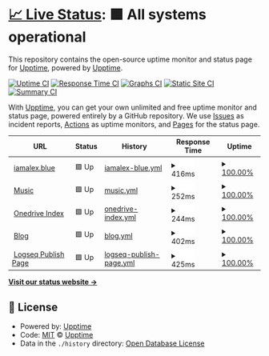 # [📈 Live Status](https://status.iamalex.blue): <!--live status--> **🟩 All systems operational**

This repository contains the open-source uptime monitor and status page for [Upptime](https://upptime.js.org), powered by [Upptime](https://github.com/upptime/upptime).

[![Uptime CI](https://github.com/upptime/upptime/workflows/Uptime%20CI/badge.svg)](https://github.com/upptime/upptime/actions?query=workflow%3A%22Uptime+CI%22)
[![Response Time CI](https://github.com/upptime/upptime/workflows/Response%20Time%20CI/badge.svg)](https://github.com/upptime/upptime/actions?query=workflow%3A%22Response+Time+CI%22)
[![Graphs CI](https://github.com/upptime/upptime/workflows/Graphs%20CI/badge.svg)](https://github.com/upptime/upptime/actions?query=workflow%3A%22Graphs+CI%22)
[![Static Site CI](https://github.com/upptime/upptime/workflows/Static%20Site%20CI/badge.svg)](https://github.com/upptime/upptime/actions?query=workflow%3A%22Static+Site+CI%22)
[![Summary CI](https://github.com/upptime/upptime/workflows/Summary%20CI/badge.svg)](https://github.com/upptime/upptime/actions?query=workflow%3A%22Summary+CI%22)

With [Upptime](https://upptime.js.org), you can get your own unlimited and free uptime monitor and status page, powered entirely by a GitHub repository. We use [Issues](https://github.com/upptime/upptime/issues) as incident reports, [Actions](https://github.com/upptime/upptime/actions) as uptime monitors, and [Pages](https://status.iamalex.blue) for the status page.

<!--start: status pages-->
<!-- This summary is generated by Upptime (https://github.com/upptime/upptime) -->
<!-- Do not edit this manually, your changes will be overwritten -->
<!-- prettier-ignore -->
| URL | Status | History | Response Time | Uptime |
| --- | ------ | ------- | ------------- | ------ |
| <img alt="" src="https://favicons.githubusercontent.com/iamalex.blue" height="13"> [iamalex.blue](https://iamalex.blue) | 🟩 Up | [iamalex-blue.yml](https://github.com/iamalexblue/siteuptime/commits/HEAD/history/iamalex-blue.yml) | <details><summary><img alt="Response time graph" src="./graphs/iamalex-blue/response-time-week.png" height="20"> 416ms</summary><br><a href="https://status.iamalex.blue/history/iamalex-blue"><img alt="Response time 416" src="https://img.shields.io/endpoint?url=https%3A%2F%2Fraw.githubusercontent.com%2Fiamalexblue%2Fsiteuptime%2FHEAD%2Fapi%2Fiamalex-blue%2Fresponse-time.json"></a><br><a href="https://status.iamalex.blue/history/iamalex-blue"><img alt="24-hour response time 462" src="https://img.shields.io/endpoint?url=https%3A%2F%2Fraw.githubusercontent.com%2Fiamalexblue%2Fsiteuptime%2FHEAD%2Fapi%2Fiamalex-blue%2Fresponse-time-day.json"></a><br><a href="https://status.iamalex.blue/history/iamalex-blue"><img alt="7-day response time 416" src="https://img.shields.io/endpoint?url=https%3A%2F%2Fraw.githubusercontent.com%2Fiamalexblue%2Fsiteuptime%2FHEAD%2Fapi%2Fiamalex-blue%2Fresponse-time-week.json"></a><br><a href="https://status.iamalex.blue/history/iamalex-blue"><img alt="30-day response time 416" src="https://img.shields.io/endpoint?url=https%3A%2F%2Fraw.githubusercontent.com%2Fiamalexblue%2Fsiteuptime%2FHEAD%2Fapi%2Fiamalex-blue%2Fresponse-time-month.json"></a><br><a href="https://status.iamalex.blue/history/iamalex-blue"><img alt="1-year response time 416" src="https://img.shields.io/endpoint?url=https%3A%2F%2Fraw.githubusercontent.com%2Fiamalexblue%2Fsiteuptime%2FHEAD%2Fapi%2Fiamalex-blue%2Fresponse-time-year.json"></a></details> | <details><summary><a href="https://status.iamalex.blue/history/iamalex-blue">100.00%</a></summary><a href="https://status.iamalex.blue/history/iamalex-blue"><img alt="All-time uptime 100.00%" src="https://img.shields.io/endpoint?url=https%3A%2F%2Fraw.githubusercontent.com%2Fiamalexblue%2Fsiteuptime%2FHEAD%2Fapi%2Fiamalex-blue%2Fuptime.json"></a><br><a href="https://status.iamalex.blue/history/iamalex-blue"><img alt="24-hour uptime 100.00%" src="https://img.shields.io/endpoint?url=https%3A%2F%2Fraw.githubusercontent.com%2Fiamalexblue%2Fsiteuptime%2FHEAD%2Fapi%2Fiamalex-blue%2Fuptime-day.json"></a><br><a href="https://status.iamalex.blue/history/iamalex-blue"><img alt="7-day uptime 100.00%" src="https://img.shields.io/endpoint?url=https%3A%2F%2Fraw.githubusercontent.com%2Fiamalexblue%2Fsiteuptime%2FHEAD%2Fapi%2Fiamalex-blue%2Fuptime-week.json"></a><br><a href="https://status.iamalex.blue/history/iamalex-blue"><img alt="30-day uptime 100.00%" src="https://img.shields.io/endpoint?url=https%3A%2F%2Fraw.githubusercontent.com%2Fiamalexblue%2Fsiteuptime%2FHEAD%2Fapi%2Fiamalex-blue%2Fuptime-month.json"></a><br><a href="https://status.iamalex.blue/history/iamalex-blue"><img alt="1-year uptime 100.00%" src="https://img.shields.io/endpoint?url=https%3A%2F%2Fraw.githubusercontent.com%2Fiamalexblue%2Fsiteuptime%2FHEAD%2Fapi%2Fiamalex-blue%2Fuptime-year.json"></a></details>
| <img alt="" src="https://favicons.githubusercontent.com/music.iamalex.blue" height="13"> [Music](https://music.iamalex.blue) | 🟩 Up | [music.yml](https://github.com/iamalexblue/siteuptime/commits/HEAD/history/music.yml) | <details><summary><img alt="Response time graph" src="./graphs/music/response-time-week.png" height="20"> 252ms</summary><br><a href="https://status.iamalex.blue/history/music"><img alt="Response time 252" src="https://img.shields.io/endpoint?url=https%3A%2F%2Fraw.githubusercontent.com%2Fiamalexblue%2Fsiteuptime%2FHEAD%2Fapi%2Fmusic%2Fresponse-time.json"></a><br><a href="https://status.iamalex.blue/history/music"><img alt="24-hour response time 185" src="https://img.shields.io/endpoint?url=https%3A%2F%2Fraw.githubusercontent.com%2Fiamalexblue%2Fsiteuptime%2FHEAD%2Fapi%2Fmusic%2Fresponse-time-day.json"></a><br><a href="https://status.iamalex.blue/history/music"><img alt="7-day response time 252" src="https://img.shields.io/endpoint?url=https%3A%2F%2Fraw.githubusercontent.com%2Fiamalexblue%2Fsiteuptime%2FHEAD%2Fapi%2Fmusic%2Fresponse-time-week.json"></a><br><a href="https://status.iamalex.blue/history/music"><img alt="30-day response time 252" src="https://img.shields.io/endpoint?url=https%3A%2F%2Fraw.githubusercontent.com%2Fiamalexblue%2Fsiteuptime%2FHEAD%2Fapi%2Fmusic%2Fresponse-time-month.json"></a><br><a href="https://status.iamalex.blue/history/music"><img alt="1-year response time 252" src="https://img.shields.io/endpoint?url=https%3A%2F%2Fraw.githubusercontent.com%2Fiamalexblue%2Fsiteuptime%2FHEAD%2Fapi%2Fmusic%2Fresponse-time-year.json"></a></details> | <details><summary><a href="https://status.iamalex.blue/history/music">100.00%</a></summary><a href="https://status.iamalex.blue/history/music"><img alt="All-time uptime 100.00%" src="https://img.shields.io/endpoint?url=https%3A%2F%2Fraw.githubusercontent.com%2Fiamalexblue%2Fsiteuptime%2FHEAD%2Fapi%2Fmusic%2Fuptime.json"></a><br><a href="https://status.iamalex.blue/history/music"><img alt="24-hour uptime 100.00%" src="https://img.shields.io/endpoint?url=https%3A%2F%2Fraw.githubusercontent.com%2Fiamalexblue%2Fsiteuptime%2FHEAD%2Fapi%2Fmusic%2Fuptime-day.json"></a><br><a href="https://status.iamalex.blue/history/music"><img alt="7-day uptime 100.00%" src="https://img.shields.io/endpoint?url=https%3A%2F%2Fraw.githubusercontent.com%2Fiamalexblue%2Fsiteuptime%2FHEAD%2Fapi%2Fmusic%2Fuptime-week.json"></a><br><a href="https://status.iamalex.blue/history/music"><img alt="30-day uptime 100.00%" src="https://img.shields.io/endpoint?url=https%3A%2F%2Fraw.githubusercontent.com%2Fiamalexblue%2Fsiteuptime%2FHEAD%2Fapi%2Fmusic%2Fuptime-month.json"></a><br><a href="https://status.iamalex.blue/history/music"><img alt="1-year uptime 100.00%" src="https://img.shields.io/endpoint?url=https%3A%2F%2Fraw.githubusercontent.com%2Fiamalexblue%2Fsiteuptime%2FHEAD%2Fapi%2Fmusic%2Fuptime-year.json"></a></details>
| <img alt="" src="https://favicons.githubusercontent.com/drive.iamalex.blue" height="13"> [Onedrive Index](https://drive.iamalex.blue) | 🟩 Up | [onedrive-index.yml](https://github.com/iamalexblue/siteuptime/commits/HEAD/history/onedrive-index.yml) | <details><summary><img alt="Response time graph" src="./graphs/onedrive-index/response-time-week.png" height="20"> 244ms</summary><br><a href="https://status.iamalex.blue/history/onedrive-index"><img alt="Response time 244" src="https://img.shields.io/endpoint?url=https%3A%2F%2Fraw.githubusercontent.com%2Fiamalexblue%2Fsiteuptime%2FHEAD%2Fapi%2Fonedrive-index%2Fresponse-time.json"></a><br><a href="https://status.iamalex.blue/history/onedrive-index"><img alt="24-hour response time 190" src="https://img.shields.io/endpoint?url=https%3A%2F%2Fraw.githubusercontent.com%2Fiamalexblue%2Fsiteuptime%2FHEAD%2Fapi%2Fonedrive-index%2Fresponse-time-day.json"></a><br><a href="https://status.iamalex.blue/history/onedrive-index"><img alt="7-day response time 244" src="https://img.shields.io/endpoint?url=https%3A%2F%2Fraw.githubusercontent.com%2Fiamalexblue%2Fsiteuptime%2FHEAD%2Fapi%2Fonedrive-index%2Fresponse-time-week.json"></a><br><a href="https://status.iamalex.blue/history/onedrive-index"><img alt="30-day response time 244" src="https://img.shields.io/endpoint?url=https%3A%2F%2Fraw.githubusercontent.com%2Fiamalexblue%2Fsiteuptime%2FHEAD%2Fapi%2Fonedrive-index%2Fresponse-time-month.json"></a><br><a href="https://status.iamalex.blue/history/onedrive-index"><img alt="1-year response time 244" src="https://img.shields.io/endpoint?url=https%3A%2F%2Fraw.githubusercontent.com%2Fiamalexblue%2Fsiteuptime%2FHEAD%2Fapi%2Fonedrive-index%2Fresponse-time-year.json"></a></details> | <details><summary><a href="https://status.iamalex.blue/history/onedrive-index">100.00%</a></summary><a href="https://status.iamalex.blue/history/onedrive-index"><img alt="All-time uptime 100.00%" src="https://img.shields.io/endpoint?url=https%3A%2F%2Fraw.githubusercontent.com%2Fiamalexblue%2Fsiteuptime%2FHEAD%2Fapi%2Fonedrive-index%2Fuptime.json"></a><br><a href="https://status.iamalex.blue/history/onedrive-index"><img alt="24-hour uptime 100.00%" src="https://img.shields.io/endpoint?url=https%3A%2F%2Fraw.githubusercontent.com%2Fiamalexblue%2Fsiteuptime%2FHEAD%2Fapi%2Fonedrive-index%2Fuptime-day.json"></a><br><a href="https://status.iamalex.blue/history/onedrive-index"><img alt="7-day uptime 100.00%" src="https://img.shields.io/endpoint?url=https%3A%2F%2Fraw.githubusercontent.com%2Fiamalexblue%2Fsiteuptime%2FHEAD%2Fapi%2Fonedrive-index%2Fuptime-week.json"></a><br><a href="https://status.iamalex.blue/history/onedrive-index"><img alt="30-day uptime 100.00%" src="https://img.shields.io/endpoint?url=https%3A%2F%2Fraw.githubusercontent.com%2Fiamalexblue%2Fsiteuptime%2FHEAD%2Fapi%2Fonedrive-index%2Fuptime-month.json"></a><br><a href="https://status.iamalex.blue/history/onedrive-index"><img alt="1-year uptime 100.00%" src="https://img.shields.io/endpoint?url=https%3A%2F%2Fraw.githubusercontent.com%2Fiamalexblue%2Fsiteuptime%2FHEAD%2Fapi%2Fonedrive-index%2Fuptime-year.json"></a></details>
| <img alt="" src="https://favicons.githubusercontent.com/blog.iamalex.blue" height="13"> [Blog](https://blog.iamalex.blue) | 🟩 Up | [blog.yml](https://github.com/iamalexblue/siteuptime/commits/HEAD/history/blog.yml) | <details><summary><img alt="Response time graph" src="./graphs/blog/response-time-week.png" height="20"> 402ms</summary><br><a href="https://status.iamalex.blue/history/blog"><img alt="Response time 402" src="https://img.shields.io/endpoint?url=https%3A%2F%2Fraw.githubusercontent.com%2Fiamalexblue%2Fsiteuptime%2FHEAD%2Fapi%2Fblog%2Fresponse-time.json"></a><br><a href="https://status.iamalex.blue/history/blog"><img alt="24-hour response time 314" src="https://img.shields.io/endpoint?url=https%3A%2F%2Fraw.githubusercontent.com%2Fiamalexblue%2Fsiteuptime%2FHEAD%2Fapi%2Fblog%2Fresponse-time-day.json"></a><br><a href="https://status.iamalex.blue/history/blog"><img alt="7-day response time 402" src="https://img.shields.io/endpoint?url=https%3A%2F%2Fraw.githubusercontent.com%2Fiamalexblue%2Fsiteuptime%2FHEAD%2Fapi%2Fblog%2Fresponse-time-week.json"></a><br><a href="https://status.iamalex.blue/history/blog"><img alt="30-day response time 402" src="https://img.shields.io/endpoint?url=https%3A%2F%2Fraw.githubusercontent.com%2Fiamalexblue%2Fsiteuptime%2FHEAD%2Fapi%2Fblog%2Fresponse-time-month.json"></a><br><a href="https://status.iamalex.blue/history/blog"><img alt="1-year response time 402" src="https://img.shields.io/endpoint?url=https%3A%2F%2Fraw.githubusercontent.com%2Fiamalexblue%2Fsiteuptime%2FHEAD%2Fapi%2Fblog%2Fresponse-time-year.json"></a></details> | <details><summary><a href="https://status.iamalex.blue/history/blog">100.00%</a></summary><a href="https://status.iamalex.blue/history/blog"><img alt="All-time uptime 100.00%" src="https://img.shields.io/endpoint?url=https%3A%2F%2Fraw.githubusercontent.com%2Fiamalexblue%2Fsiteuptime%2FHEAD%2Fapi%2Fblog%2Fuptime.json"></a><br><a href="https://status.iamalex.blue/history/blog"><img alt="24-hour uptime 100.00%" src="https://img.shields.io/endpoint?url=https%3A%2F%2Fraw.githubusercontent.com%2Fiamalexblue%2Fsiteuptime%2FHEAD%2Fapi%2Fblog%2Fuptime-day.json"></a><br><a href="https://status.iamalex.blue/history/blog"><img alt="7-day uptime 100.00%" src="https://img.shields.io/endpoint?url=https%3A%2F%2Fraw.githubusercontent.com%2Fiamalexblue%2Fsiteuptime%2FHEAD%2Fapi%2Fblog%2Fuptime-week.json"></a><br><a href="https://status.iamalex.blue/history/blog"><img alt="30-day uptime 100.00%" src="https://img.shields.io/endpoint?url=https%3A%2F%2Fraw.githubusercontent.com%2Fiamalexblue%2Fsiteuptime%2FHEAD%2Fapi%2Fblog%2Fuptime-month.json"></a><br><a href="https://status.iamalex.blue/history/blog"><img alt="1-year uptime 100.00%" src="https://img.shields.io/endpoint?url=https%3A%2F%2Fraw.githubusercontent.com%2Fiamalexblue%2Fsiteuptime%2FHEAD%2Fapi%2Fblog%2Fuptime-year.json"></a></details>
| <img alt="" src="https://favicons.githubusercontent.com/congjinyebaiya.wang" height="13"> [Logseq Publish Page](https://congjinyebaiya.wang) | 🟩 Up | [logseq-publish-page.yml](https://github.com/iamalexblue/siteuptime/commits/HEAD/history/logseq-publish-page.yml) | <details><summary><img alt="Response time graph" src="./graphs/logseq-publish-page/response-time-week.png" height="20"> 425ms</summary><br><a href="https://status.iamalex.blue/history/logseq-publish-page"><img alt="Response time 425" src="https://img.shields.io/endpoint?url=https%3A%2F%2Fraw.githubusercontent.com%2Fiamalexblue%2Fsiteuptime%2FHEAD%2Fapi%2Flogseq-publish-page%2Fresponse-time.json"></a><br><a href="https://status.iamalex.blue/history/logseq-publish-page"><img alt="24-hour response time 307" src="https://img.shields.io/endpoint?url=https%3A%2F%2Fraw.githubusercontent.com%2Fiamalexblue%2Fsiteuptime%2FHEAD%2Fapi%2Flogseq-publish-page%2Fresponse-time-day.json"></a><br><a href="https://status.iamalex.blue/history/logseq-publish-page"><img alt="7-day response time 425" src="https://img.shields.io/endpoint?url=https%3A%2F%2Fraw.githubusercontent.com%2Fiamalexblue%2Fsiteuptime%2FHEAD%2Fapi%2Flogseq-publish-page%2Fresponse-time-week.json"></a><br><a href="https://status.iamalex.blue/history/logseq-publish-page"><img alt="30-day response time 425" src="https://img.shields.io/endpoint?url=https%3A%2F%2Fraw.githubusercontent.com%2Fiamalexblue%2Fsiteuptime%2FHEAD%2Fapi%2Flogseq-publish-page%2Fresponse-time-month.json"></a><br><a href="https://status.iamalex.blue/history/logseq-publish-page"><img alt="1-year response time 425" src="https://img.shields.io/endpoint?url=https%3A%2F%2Fraw.githubusercontent.com%2Fiamalexblue%2Fsiteuptime%2FHEAD%2Fapi%2Flogseq-publish-page%2Fresponse-time-year.json"></a></details> | <details><summary><a href="https://status.iamalex.blue/history/logseq-publish-page">100.00%</a></summary><a href="https://status.iamalex.blue/history/logseq-publish-page"><img alt="All-time uptime 100.00%" src="https://img.shields.io/endpoint?url=https%3A%2F%2Fraw.githubusercontent.com%2Fiamalexblue%2Fsiteuptime%2FHEAD%2Fapi%2Flogseq-publish-page%2Fuptime.json"></a><br><a href="https://status.iamalex.blue/history/logseq-publish-page"><img alt="24-hour uptime 100.00%" src="https://img.shields.io/endpoint?url=https%3A%2F%2Fraw.githubusercontent.com%2Fiamalexblue%2Fsiteuptime%2FHEAD%2Fapi%2Flogseq-publish-page%2Fuptime-day.json"></a><br><a href="https://status.iamalex.blue/history/logseq-publish-page"><img alt="7-day uptime 100.00%" src="https://img.shields.io/endpoint?url=https%3A%2F%2Fraw.githubusercontent.com%2Fiamalexblue%2Fsiteuptime%2FHEAD%2Fapi%2Flogseq-publish-page%2Fuptime-week.json"></a><br><a href="https://status.iamalex.blue/history/logseq-publish-page"><img alt="30-day uptime 100.00%" src="https://img.shields.io/endpoint?url=https%3A%2F%2Fraw.githubusercontent.com%2Fiamalexblue%2Fsiteuptime%2FHEAD%2Fapi%2Flogseq-publish-page%2Fuptime-month.json"></a><br><a href="https://status.iamalex.blue/history/logseq-publish-page"><img alt="1-year uptime 100.00%" src="https://img.shields.io/endpoint?url=https%3A%2F%2Fraw.githubusercontent.com%2Fiamalexblue%2Fsiteuptime%2FHEAD%2Fapi%2Flogseq-publish-page%2Fuptime-year.json"></a></details>

<!--end: status pages-->

[**Visit our status website →**](https://status.iamalex.blue)

## 📄 License

- Powered by: [Upptime](https://github.com/upptime/upptime)
- Code: [MIT](./LICENSE) © [Upptime](https://upptime.js.org)
- Data in the `./history` directory: [Open Database License](https://opendatacommons.org/licenses/odbl/1-0/)
